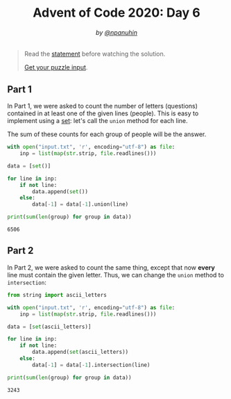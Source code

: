 <h1 align="center">Advent of Code 2020: Day 6</h1>
<h6 align="center">by <a href="https://github.com/npanuhin">@npanuhin</a></h6>

> Read the [statement](https://adventofcode.com/2020/day/6 "Visit adventofcode.com/2020/day/6") before watching the solution.
>
> [Get your puzzle input](https://adventofcode.com/2020/day/6/input "Open adventofcode.com/2020/day/6/input").


## Part 1

In Part 1, we were asked to count the number of letters (questions) contained in at least one of the given lines (people). This is easy to implement using a [set](https://en.wikipedia.org/wiki/Set_(abstract_data_type)): let's call the `union` method for each line.

The sum of these counts for each group of people will be the answer.

```python
with open("input.txt", 'r', encoding="utf-8") as file:
    inp = list(map(str.strip, file.readlines()))

data = [set()]

for line in inp:
    if not line:
        data.append(set())
    else:
        data[-1] = data[-1].union(line)

print(sum(len(group) for group in data))
```
```
6506
```

## Part 2

In Part 2, we were asked to count the same thing, except that now **every** line must contain the given letter. Thus, we can change the `union` method to `intersection`:

```python
from string import ascii_letters

with open("input.txt", 'r', encoding="utf-8") as file:
    inp = list(map(str.strip, file.readlines()))

data = [set(ascii_letters)]

for line in inp:
    if not line:
        data.append(set(ascii_letters))
    else:
        data[-1] = data[-1].intersection(line)

print(sum(len(group) for group in data))
```
```
3243
```
